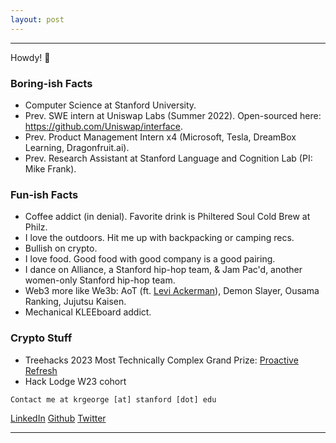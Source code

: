 ```yaml
---
layout: post
---
```


***
Howdy! 👋 

### Boring-ish Facts
* Computer Science at Stanford University.
* Prev. SWE intern at Uniswap Labs (Summer 2022). Open-sourced here: https://github.com/Uniswap/interface.
* Prev. Product Management Intern x4 (Microsoft, Tesla, DreamBox Learning, Dragonfruit.ai).
* Prev. Research Assistant at Stanford Language and Cognition Lab (PI: Mike Frank).


### Fun-ish Facts
* Coffee addict (in denial). Favorite drink is Philtered Soul Cold Brew at Philz.
* I love the outdoors. Hit me up with backpacking or camping recs.
* Bullish on crypto.
* I love food. Good food with good company is a good pairing.
* I dance on Alliance, a Stanford hip-hop team, & Jam Pac'd, another women-only Stanford hip-hop team.
* Web3 more like We3b: AoT (ft. [Levi Ackerman](https://youtu.be/WjiCS5Zj1hM)), Demon Slayer, Ousama Ranking, Jujutsu Kaisen.
* Mechanical KLEEboard addict.

### Crypto Stuff
* Treehacks 2023 Most Technically Complex Grand Prize: [Proactive Refresh](https://devpost.com/software/proactive-refresh)
* Hack Lodge W23 cohort

```
Contact me at krgeorge [at] stanford [dot] edu
```
[LinkedIn](https://www.linkedin.com/in/kayleegeorge8/)
[Github](https://github.com/kayleegeorge)
[Twitter](https://twitter.com/kaygeorge82)

***
